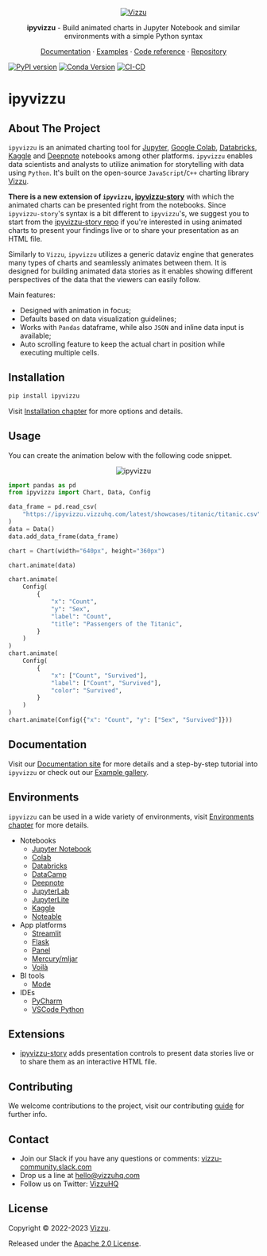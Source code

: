 <p align="center">
  <a href="https://ipyvizzu.vizzuhq.com/latest/">
    <img src="https://lib.vizzuhq.com/latest/readme/infinite-60.gif" alt="Vizzu" />
  </a>
  <p align="center"><b>ipyvizzu</b> - Build animated charts in Jupyter Notebook and similar environments with a simple Python syntax</p>
  <p align="center">
    <a href="https://ipyvizzu.vizzuhq.com/latest/">Documentation</a>
    · <a href="https://ipyvizzu.vizzuhq.com/latest/examples/">Examples</a>
    · <a href="https://ipyvizzu.vizzuhq.com/latest/reference/ipyvizzu/">Code reference</a>
    · <a href="https://github.com/vizzuhq/ipyvizzu">Repository</a>
  </p>
</p>

[![PyPI version](https://badge.fury.io/py/ipyvizzu.svg)](https://badge.fury.io/py/ipyvizzu)
[![Conda Version](https://img.shields.io/conda/vn/conda-forge/ipyvizzu.svg)](https://anaconda.org/conda-forge/ipyvizzu)
[![CI-CD](https://github.com/vizzuhq/ipyvizzu/actions/workflows/cicd.yml/badge.svg?branch=main)](https://github.com/vizzuhq/ipyvizzu/actions/workflows/cicd.yml)

# ipyvizzu

## About The Project

`ipyvizzu` is an animated charting tool for [Jupyter](https://jupyter.org),
[Google Colab](https://colab.research.google.com),
[Databricks](https://docs.databricks.com/notebooks),
[Kaggle](https://www.kaggle.com/code) and [Deepnote](https://deepnote.com)
notebooks among other platforms. `ipyvizzu` enables data scientists and analysts
to utilize animation for storytelling with data using `Python`. It's built on
the open-source `JavaScript`/`C++` charting library
[Vizzu](https://github.com/vizzuhq/vizzu-lib).

**There is a new extension of `ipyvizzu`,
[ipyvizzu-story](https://vizzuhq.github.io/ipyvizzu-story/)** with which the
animated charts can be presented right from the notebooks. Since
`ipyvizzu-story`'s syntax is a bit different to `ipyvizzu`'s, we suggest you to
start from the [ipyvizzu-story repo](https://github.com/vizzuhq/ipyvizzu-story)
if you're interested in using animated charts to present your findings live or
to share your presentation as an HTML file.

Similarly to `Vizzu`, `ipyvizzu` utilizes a generic dataviz engine that
generates many types of charts and seamlessly animates between them. It is
designed for building animated data stories as it enables showing different
perspectives of the data that the viewers can easily follow.

Main features:

- Designed with animation in focus;
- Defaults based on data visualization guidelines;
- Works with `Pandas` dataframe, while also `JSON` and inline data input is
  available;
- Auto scrolling feature to keep the actual chart in position while executing
  multiple cells.

## Installation

```sh
pip install ipyvizzu
```

Visit [Installation chapter](https://ipyvizzu.vizzuhq.com/latest/installation/)
for more options and details.

## Usage

You can create the animation below with the following code snippet.

<p align="center">
  <img src="https://ipyvizzu.vizzuhq.com/latest/assets/ipyvizzu-promo.gif" alt="ipyvizzu" />
</p>

```python
import pandas as pd
from ipyvizzu import Chart, Data, Config

data_frame = pd.read_csv(
    "https://ipyvizzu.vizzuhq.com/latest/showcases/titanic/titanic.csv"
)
data = Data()
data.add_data_frame(data_frame)

chart = Chart(width="640px", height="360px")

chart.animate(data)

chart.animate(
    Config(
        {
            "x": "Count",
            "y": "Sex",
            "label": "Count",
            "title": "Passengers of the Titanic",
        }
    )
)
chart.animate(
    Config(
        {
            "x": ["Count", "Survived"],
            "label": ["Count", "Survived"],
            "color": "Survived",
        }
    )
)
chart.animate(Config({"x": "Count", "y": ["Sex", "Survived"]}))
```

## Documentation

Visit our [Documentation site](https://ipyvizzu.vizzuhq.com/latest/) for more
details and a step-by-step tutorial into `ipyvizzu` or check out our
[Example gallery](https://ipyvizzu.vizzuhq.com/latest/examples/).

## Environments

`ipyvizzu` can be used in a wide variety of environments, visit
[Environments chapter](https://ipyvizzu.vizzuhq.com/latest/environments/) for
more details.

- Notebooks
  - [Jupyter Notebook](https://ipyvizzu.vizzuhq.com/latest/environments/notebook/jupyternotebook/)
  - [Colab](https://ipyvizzu.vizzuhq.com/latest/environments/notebook/colab/)
  - [Databricks](https://ipyvizzu.vizzuhq.com/latest/environments/notebook/databricks/)
  - [DataCamp](https://ipyvizzu.vizzuhq.com/latest/environments/notebook/datacamp/)
  - [Deepnote](https://ipyvizzu.vizzuhq.com/latest/environments/notebook/deepnote/)
  - [JupyterLab](https://ipyvizzu.vizzuhq.com/latest/environments/notebook/jupyterlab/)
  - [JupyterLite](https://ipyvizzu.vizzuhq.com/latest/environments/notebook/jupyterlite/)
  - [Kaggle](https://ipyvizzu.vizzuhq.com/latest/environments/notebook/kaggle/)
  - [Noteable](https://ipyvizzu.vizzuhq.com/latest/environments/notebook/noteable/)
- App platforms
  - [Streamlit](https://ipyvizzu.vizzuhq.com/latest/environments/platform/streamlit/)
  - [Flask](https://ipyvizzu.vizzuhq.com/latest/environments/platform/flask/)
  - [Panel](https://ipyvizzu.vizzuhq.com/latest/environments/platform/panel/)
  - [Mercury/mljar](https://ipyvizzu.vizzuhq.com/latest/environments/platform/mercury/)
  - [Voilà](https://ipyvizzu.vizzuhq.com/latest/environments/platform/voila/)
- BI tools
  - [Mode](https://ipyvizzu.vizzuhq.com/latest/environments/bi/mode/)
- IDEs
  - [PyCharm](https://ipyvizzu.vizzuhq.com/latest/environments/ide/pycharm/)
  - [VSCode Python](https://ipyvizzu.vizzuhq.com/latest/environments/ide/vscode/)

## Extensions

- [ipyvizzu-story](https://ipyvizzu-story.vizzuhq.com/) adds presentation
  controls to present data stories live or to share them as an interactive HTML
  file.

## Contributing

We welcome contributions to the project, visit our contributing
[guide](https://ipyvizzu.vizzuhq.com/latest/CONTRIBUTING/) for further info.

## Contact

- Join our Slack if you have any questions or comments:
  [vizzu-community.slack.com](https://join.slack.com/t/vizzu-community/shared_invite/zt-w2nqhq44-2CCWL4o7qn2Ns1EFSf9kEg)
- Drop us a line at hello@vizzuhq.com
- Follow us on Twitter: [VizzuHQ](https://twitter.com/VizzuHQ)

## License

Copyright © 2022-2023 [Vizzu](https://vizzuhq.com).

Released under the
[Apache 2.0 License](https://ipyvizzu.vizzuhq.com/latest/LICENSE/).
